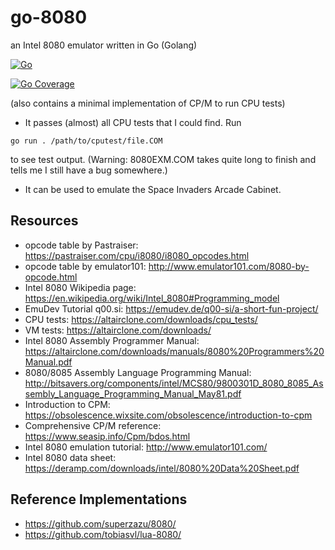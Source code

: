 # go-8080
an Intel 8080 emulator written in Go (Golang)

[![Go](https://github.com/Krawabbel/go-8080/actions/workflows/go.yml/badge.svg)](https://github.com/Krawabbel/go-8080/actions/workflows/go.yml)

[![Go Coverage](https://github.com/Krawabbel/go-8080/wiki/coverage.svg)](https://raw.githack.com/wiki/Krawabbel/go-8080/coverage.html)

(also contains a minimal implementation of CP/M to run CPU tests)

* It passes (almost) all CPU tests that I could find. Run 
```
go run . /path/to/cputest/file.COM
```
to see test output. (Warning: 8080EXM.COM takes quite long to finish and tells me I still have a bug somewhere.)

* It can be used to emulate the Space Invaders Arcade Cabinet.

## Resources

* opcode table by Pastraiser: https://pastraiser.com/cpu/i8080/i8080_opcodes.html
* opcode table by emulator101: http://www.emulator101.com/8080-by-opcode.html
* Intel 8080 Wikipedia page: https://en.wikipedia.org/wiki/Intel_8080#Programming_model
* EmuDev Tutorial q00.si: https://emudev.de/q00-si/a-short-fun-project/
* CPU tests: https://altairclone.com/downloads/cpu_tests/
* VM tests: https://altairclone.com/downloads/
* Intel 8080 Assembly Programmer Manual: https://altairclone.com/downloads/manuals/8080%20Programmers%20Manual.pdf
* 8080/8085 Assembly Language Programming Manual: http://bitsavers.org/components/intel/MCS80/9800301D_8080_8085_Assembly_Language_Programming_Manual_May81.pdf
* Introduction to CPM: https://obsolescence.wixsite.com/obsolescence/introduction-to-cpm
* Comprehensive CP/M reference: https://www.seasip.info/Cpm/bdos.html
* Intel 8080 emulation tutorial: http://www.emulator101.com/
* Intel 8080 data sheet: https://deramp.com/downloads/intel/8080%20Data%20Sheet.pdf

## Reference Implementations
* https://github.com/superzazu/8080/
* https://github.com/tobiasvl/lua-8080/


